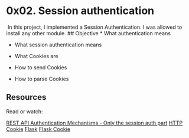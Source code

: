 # 0x02. Session authentication
<img src="" width=""/>
In this project, I implemented a Session Authentication. I was allowed to install any other module.
## Objective 
* What authentication means

* What session authentication means

* What Cookies are

* How to send Cookies

* How to parse Cookies

## Resources
Read or watch:

[REST API Authentication Mechanisms - Only the session auth part](https://www.youtube.com/watch?v=501dpx2IjGY)
[HTTP Cookie](https://www.youtube.com/watch?v=501dpx2IjGY)
[Flask](https://palletsprojects.com/p/flask/)
[Flask Cookie](https://flask.palletsprojects.com/en/1.1.x/quickstart/#cookies)
